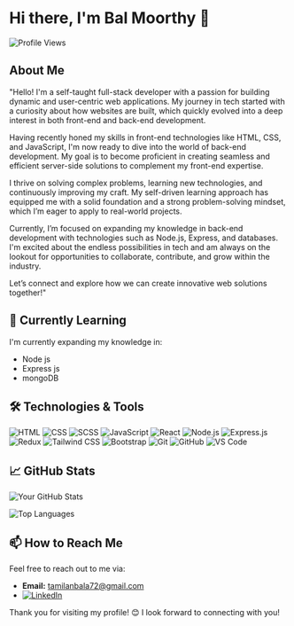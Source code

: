 # Hi there, I'm Bal Moorthy 👋

![Profile Views](https://komarev.com/ghpvc/?username=Balmoorthy&color=blueviolet)

## About Me

"Hello! I'm a self-taught full-stack developer with a passion for building dynamic and user-centric web applications. My journey in tech started with a curiosity about how websites are built, which quickly evolved into a deep interest in both front-end and back-end development.

Having recently honed my skills in front-end technologies like HTML, CSS, and JavaScript, I'm now ready to dive into the world of back-end development. My goal is to become proficient in creating seamless and efficient server-side solutions to complement my front-end expertise.

I thrive on solving complex problems, learning new technologies, and continuously improving my craft. My self-driven learning approach has equipped me with a solid foundation and a strong problem-solving mindset, which I’m eager to apply to real-world projects.

Currently, I’m focused on expanding my knowledge in back-end development with technologies such as Node.js, Express, and databases. I'm excited about the endless possibilities in tech and am always on the lookout for opportunities to collaborate, contribute, and grow within the industry.

Let’s connect and explore how we can create innovative web solutions together!"

## 🌱 Currently Learning
I'm currently expanding my knowledge in:
- Node js
- Express js
- mongoDB


## 🛠️ Technologies & Tools

![HTML](https://img.shields.io/badge/HTML-E34F26?style=for-the-badge&logo=html5&logoColor=white)
![CSS](https://img.shields.io/badge/CSS-1572B6?style=for-the-badge&logo=css3&logoColor=white)
![SCSS](https://img.shields.io/badge/SCSS-CC6699?style=for-the-badge&logo=sass&logoColor=white)
![JavaScript](https://img.shields.io/badge/JavaScript-F7DF1E?style=for-the-badge&logo=javascript&logoColor=black)
![React](https://img.shields.io/badge/React-20232A?style=for-the-badge&logo=react&logoColor=61DAFB)
![Node.js](https://img.shields.io/badge/Node.js-339933?style=for-the-badge&logo=nodedotjs&logoColor=white)
![Express.js](https://img.shields.io/badge/Express.js-000000?style=for-the-badge&logo=express&logoColor=white)
![Redux](https://img.shields.io/badge/Redux-764ABC?style=for-the-badge&logo=redux&logoColor=white)
![Tailwind CSS](https://img.shields.io/badge/Tailwind%20CSS-06B6D4?style=for-the-badge&logo=tailwindcss&logoColor=white)
![Bootstrap](https://img.shields.io/badge/Bootstrap-563D7C?style=for-the-badge&logo=bootstrap&logoColor=white)
![Git](https://img.shields.io/badge/Git-F05032?style=for-the-badge&logo=git&logoColor=white)
![GitHub](https://img.shields.io/badge/GitHub-181717?style=for-the-badge&logo=github&logoColor=white)
![VS Code](https://img.shields.io/badge/VS%20Code-007ACC?style=for-the-badge&logo=visual-studio-code&logoColor=white)


## 📈 GitHub Stats

![Your GitHub Stats](https://github-readme-stats.vercel.app/api?username=Balmoorthy&show_icons=true&theme=radical)

![Top Languages](https://github-readme-stats.vercel.app/api/top-langs/?username=Balmoorthy&layout=compact&theme=radical)


## 📫 How to Reach Me
Feel free to reach out to me via:
- **Email:** [tamilanbala72@gmail.com](mailto:tamilanbala72@gmail.com)
- [![LinkedIn](https://img.shields.io/badge/LinkedIn-0077B5?style=for-the-badge&logo=linkedin&logoColor=white)](https://www.linkedin.com/in/bal-moorthy/)

 
Thank you for visiting my profile! 😊 I look forward to connecting with you!
